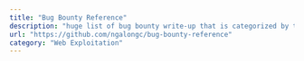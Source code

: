 ```yaml
---
title: "Bug Bounty Reference"
description: "huge list of bug bounty write-up that is categorized by the bug type (SQLi, XSS, IDOR, etc.)"
url: "https://github.com/ngalongc/bug-bounty-reference"
category: "Web Exploitation"
---
```

